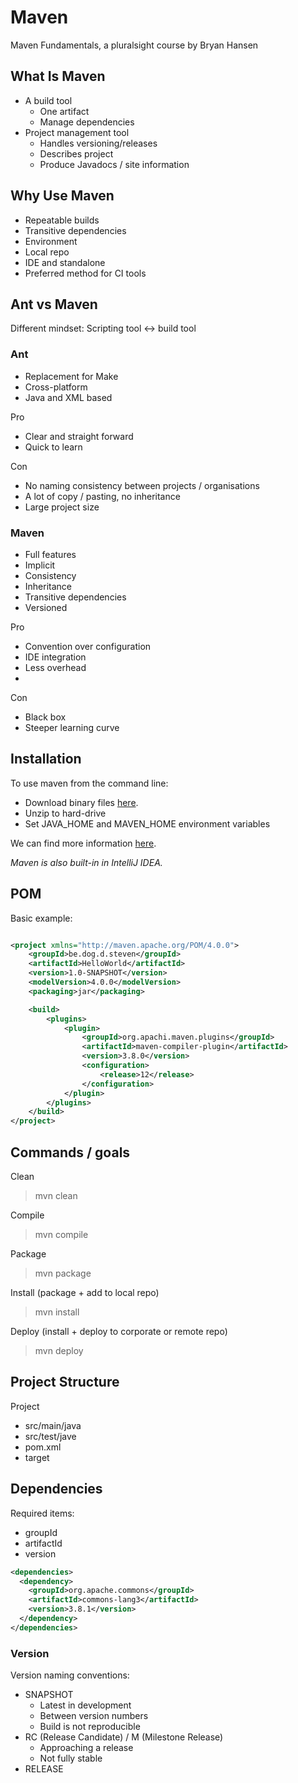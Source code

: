 # Maven

Maven Fundamentals, a pluralsight course by Bryan Hansen

## What Is Maven

- A build tool
    - One artifact
    - Manage dependencies
- Project management tool
    - Handles versioning/releases
    - Describes project
    - Produce Javadocs / site information

## Why Use Maven

- Repeatable builds
- Transitive dependencies
- Environment
- Local repo
- IDE and standalone
- Preferred method for CI tools

## Ant vs Maven

Different mindset:
Scripting tool <-> build tool

### Ant

- Replacement for Make
- Cross-platform
- Java and XML based

Pro

- Clear and straight forward
- Quick to learn

Con

- No naming consistency between projects / organisations
- A lot of copy / pasting, no inheritance
- Large project size

### Maven

- Full features
- Implicit
- Consistency
- Inheritance
- Transitive dependencies
- Versioned

Pro

- Convention over configuration
- IDE integration
- Less overhead
-

Con

- Black box
- Steeper learning curve

## Installation

To use maven from the command line:

- Download binary files [here](https://maven.apache.org/download.cgi).
- Unzip to hard-drive
- Set JAVA_HOME and MAVEN_HOME environment variables

We can find more information [here](https://maven.apache.org/install.html).

*Maven is also built-in in IntelliJ IDEA.*

## POM

Basic example:

```xml

<project xmlns="http://maven.apache.org/POM/4.0.0">
    <groupId>be.dog.d.steven</groupId>
    <artifactId>HelloWorld</artifactId>
    <version>1.0-SNAPSHOT</version>
    <modelVersion>4.0.0</modelVersion>
    <packaging>jar</packaging>

    <build>
        <plugins>
            <plugin>
                <groupId>org.apachi.maven.plugins</groupId>
                <artifactId>maven-compiler-plugin</artifactId>
                <version>3.8.0</version>
                <configuration>
                    <release>12</release>
                </configuration>
            </plugin>
        </plugins>
    </build>
</project>
```

## Commands / goals

Clean
> mvn clean

Compile
> mvn compile

Package
> mvn package

Install (package + add to local repo)
> mvn install

Deploy (install + deploy to corporate or remote repo)
> mvn deploy

## Project Structure

Project

- src/main/java
- src/test/jave
- pom.xml
- target

## Dependencies

Required items:
- groupId
- artifactId
- version

```xml
<dependencies>
  <dependency>
    <groupId>org.apache.commons</groupId>
    <artifactId>commons-lang3</artifactId>
    <version>3.8.1</version>
  </dependency>
</dependencies>
```

### Version

Version naming conventions:
- SNAPSHOT
  - Latest in development
  - Between version numbers
  - Build is not reproducible
- RC (Release Candidate) / M (Milestone Release)
  - Approaching a release
  - Not fully stable
- RELEASE